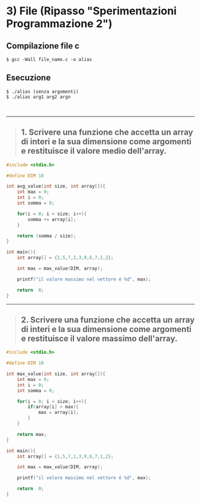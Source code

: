 # 3) File (Ripasso "Sperimentazioni Programmazione 2") #


## Compilazione file c
```
$ gcc -Wall file_name.c -o alias
```
## Esecuzione
```
$ ./alias (senza argomenti)
$ ./alias arg1 arg2 argn
```

<br/>
<hr/>

> ## 1. Scrivere una funzione che accetta un array di interi e la sua dimensione come argomenti e restituisce il valore medio dell'array.
```c
#include <stdio.h>

#define DIM 10

int avg_value(int size, int array[]){
    int max = 0;
    int i = 0;
    int somma = 0;

    for(i = 0; i < size; i++){
        somma += array[i];
    }

    return (somma / size);
}

int main(){
    int array[] = {1,5,7,2,3,9,6,7,1,2};

    int max = max_value(DIM, array);

    printf("il valore massimo nel vettore é %d", max);

    return  0;
}
```

<hr/>

> ## 2. Scrivere una funzione che accetta un array di interi e la sua dimensione come argomenti e restituisce il valore massimo dell'array.

```c
#include <stdio.h>

#define DIM 10

int max_value(int size, int array[]){
    int max = 0;
    int i = 0;
    int somma = 0;

    for(i = 0; i < size; i++){
        if(array[i] > max){
            max = array[i];
        }
    }

    return max;
}

int main(){
    int array[] = {1,5,7,2,3,9,6,7,1,2};

    int max = max_value(DIM, array);

    printf("il valore massimo nel vettore é %d", max);

    return  0;
}
```
